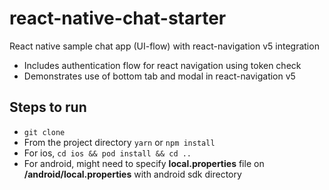 # react-native-chat-starter
React native sample chat app (UI-flow) with react-navigation v5 integration
* Includes authentication flow for react navigation using token check
* Demonstrates use of bottom tab and modal in react-navigation v5

## Steps to run
* `git clone`
* From the project directory `yarn` or `npm install`
* For ios, `cd ios && pod install && cd ..`
* For android, might need to specify **local.properties** file on **/android/local.properties** with android sdk directory

